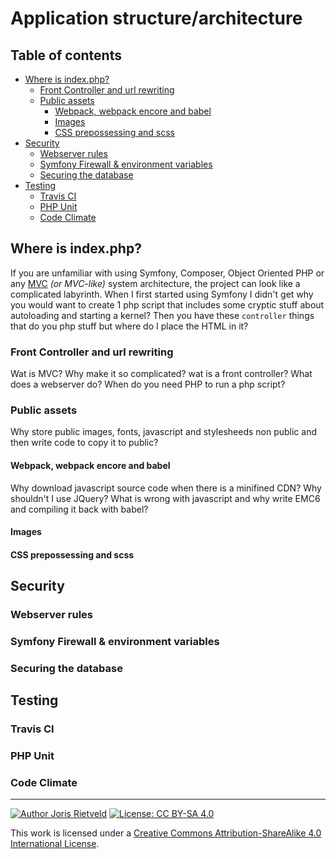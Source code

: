 <!--
  - Author: Joris Rietveld <jorisrietveld@gmail.com>
  - Date: 03-12-2018 12:56
  - Licence: Creative Commons - Attribution-ShareAlike 4.0 International
-->
# Application structure/architecture #

[TOC]: # "Table of contents"

## Table of contents
- [Where is index.php?](#where-is-indexphp)
    - [Front Controller and url rewriting](#front-controller-and-url-rewriting)
    - [Public assets](#public-assets)
        - [Webpack, webpack encore and babel](#webpack-webpack-encore-and-babel)
        - [Images](#images)
        - [CSS prepossessing and scss](#css-prepossessing-and-scss)
- [Security](#security)
    - [Webserver rules](#webserver-rules)
    - [Symfony Firewall & environment variables](#symfony-firewall--environment-variables)
    - [Securing the database](#securing-the-database)
- [Testing](#testing)
    - [Travis CI](#travis-ci)
    - [PHP Unit](#php-unit)
    - [Code Climate](#code-climate)


## Where is index.php? ##
If you are unfamiliar with using Symfony, Composer, Object Oriented PHP or
any [MVC]() _(or MVC-like)_ system architecture, the project can look like a
complicated labyrinth. When I first started using Symfony I didn't get why you
would want to create 1 php script that includes some cryptic stuff about
autoloading and starting a kernel? Then you have these `controller` things that
do you php stuff but where do I place the HTML in it?

### Front Controller and url rewriting ###
Wat is MVC?
 Why make it so complicated?
 wat is a front controller?
 What does a webserver do?
 When do you need PHP to run a php script?


### Public assets ###
Why store public images, fonts, javascript and stylesheeds non public and then write code to copy it to public?

#### Webpack, webpack encore and babel ####
Why download javascript source code when there is a minifined CDN?
Why shouldn't I use JQuery?
What is wrong with javascript and why write EMC6 and compiling it back with babel?

#### Images ####

#### CSS prepossessing and scss ####

## Security ##

### Webserver rules ###

### Symfony Firewall & environment variables ###

### Securing the database ###

## Testing ##

### Travis CI ###
### PHP Unit ###
### Code Climate ###



<hr>

[![Author Joris Rietveld](https://img.shields.io/badge/Author-Joris%20Rietveld-blue.svg)](https://github.com/jorisrietveld)
[![License: CC BY-SA 4.0](https://img.shields.io/badge/License-CC%20BY--SA%204.0-lightgrey.svg)](https://creativecommons.org/licenses/by-sa/4.0/)

This work is licensed under a <a rel="license" href="http://creativecommons.org/licenses/by-sa/4.0/">Creative Commons Attribution-ShareAlike 4.0 International License</a>.